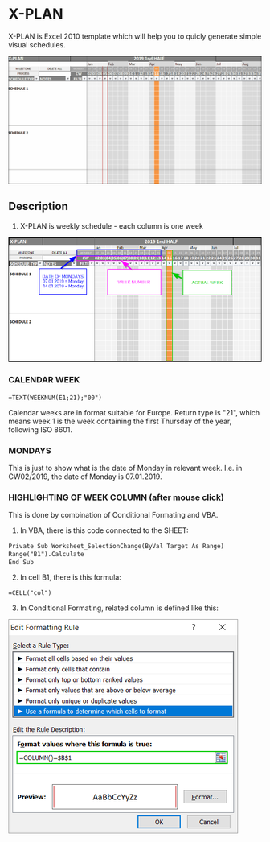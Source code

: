 # X-PLAN

X-PLAN is Excel 2010 template which will help you to quicly generate simple visual schedules.

![demo 01](https://github.com/JaroslavPlavec/x-plan/blob/media/demo01.gif)

## Description

1. X-PLAN is weekly schedule - each column is one week

![explanation 01](https://github.com/JaroslavPlavec/x-plan/blob/media/explanation01.png)

### CALENDAR WEEK

```
=TEXT(WEEKNUM(E1;21);"00")

```

Calendar weeks are in format suitable for Europe. Return type is "21", which means week 1 is the week containing the first Thursday of the year, following ISO 8601.


### MONDAYS

This is just to show what is the date of Monday in relevant week. I.e. in CW02/2019, the date of Monday is 07.01.2019.



### HIGHLIGHTING OF WEEK COLUMN (after mouse click)

This is done by combination of Conditional Formating and VBA.

1. In VBA, there is this code connected to the SHEET:
```vbnet
Private Sub Worksheet_SelectionChange(ByVal Target As Range)
Range("B1").Calculate
End Sub
```
2. In cell B1, there is this formula:

```
=CELL("col")
```

3. In Conditional Formating, related column is defined like this:


![explanation 02](https://github.com/JaroslavPlavec/x-plan/blob/media/explanation02.png)


